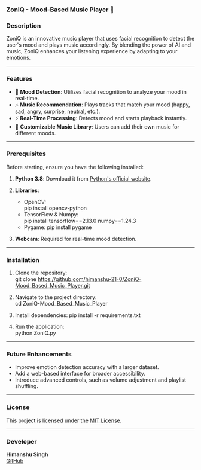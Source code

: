 ### ZoniQ - Mood-Based Music Player 🎵

### Description
ZoniQ is an innovative music player that uses facial recognition to detect the user's mood and plays music accordingly. By blending the power of AI and music, ZoniQ enhances your listening experience by adapting to your emotions.

---

### Features
- 🧠 **Mood Detection**: Utilizes facial recognition to analyze your mood in real-time.
- 🎶 **Music Recommendation**: Plays tracks that match your mood (happy, sad, angry, surprise, neutral, etc.).
- ⚡ **Real-Time Processing**: Detects mood and starts playback instantly.
- 📁 **Customizable Music Library**: Users can add their own music for different moods.

---

### Prerequisites
Before starting, ensure you have the following installed:
1. **Python 3.8**: Download it from [Python's official website](https://www.python.org/).
2. **Libraries**:
   - OpenCV:  
     pip install opencv-python
   - TensorFlow & Numpy:  
     pip install tensorflow==2.13.0 numpy==1.24.3
   - Pygame: 
     pip install pygame

3. **Webcam**: Required for real-time mood detection.

---

### Installation
1. Clone the repository:  
   git clone https://github.com/himanshu-21-0/ZoniQ-Mood_Based_Music_Player.git
   
2. Navigate to the project directory:  
   cd ZoniQ-Mood_Based_Music_Player
   
3. Install dependencies: 
   pip install -r requirements.txt

4. Run the application:  
   python ZoniQ.py

---

### Future Enhancements
- Improve emotion detection accuracy with a larger dataset.
- Add a web-based interface for broader accessibility.
- Introduce advanced controls, such as volume adjustment and playlist shuffling.

---

### License
This project is licensed under the [MIT License](LICENSE).

---

### Developer
**Himanshu Singh**  
[GitHub](https://github.com/himanshu-21-0)
